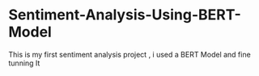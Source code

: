 # Sentiment-Analysis-Using-BERT-Model
This is my first sentiment analysis project , i used a BERT Model and fine tunning It 
  

 
      
 
   

